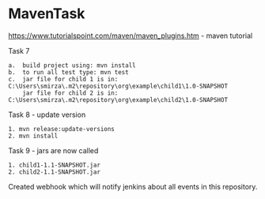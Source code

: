 # MavenTask

https://www.tutorialspoint.com/maven/maven_plugins.htm - maven tutorial

Task 7

    a.  build project using: mvn install
    b.  to run all test type: mvn test
    c.  jar file for child 1 is in: C:\Users\smirza\.m2\repository\org\example\child1\1.0-SNAPSHOT
        jar file for child 2 is in: C:\Users\smirza\.m2\repository\org\example\child2\1.0-SNAPSHOT


Task 8 - update version

    1. mvn release:update-versions
    2. mvn install
    
Task 9 - jars are now called

    1. child1-1.1-SNAPSHOT.jar
    2. child2-1.1-SNAPSHOT.jar


Created webhook which will notify jenkins about all events in this repository.
